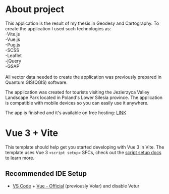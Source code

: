 # About project

This application is the result of my thesis in Geodesy and Cartography. To create the application I used such technologies as:<br>
-Vite.js<br>
-Vue.js<br>
-Pug.js<br>
-SCSS<br>
-Leaflet<br>
-jQuery<br>
-GSAP<br><br>
All vector data needed to create the application was previously prepared in Quantum GIS(QGIS) software.<br>

The application was created for tourists visiting the Jezierzyca Valley Landscape Park located in Poland's Lower Silesia province. The application is compatible with mobile devices so you can easily use it anywhere.<br>

The app is finished and it's available on free hosting: [LINK]([gisupwr-dolinajezierzycy.netlify.app](https://gisupwr-dolinajezierzycy.netlify.app)) <br>

# Vue 3 + Vite

This template should help get you started developing with Vue 3 in Vite. The template uses Vue 3 `<script setup>` SFCs, check out the [script setup docs](https://v3.vuejs.org/api/sfc-script-setup.html#sfc-script-setup) to learn more.

## Recommended IDE Setup

- [VS Code](https://code.visualstudio.com/) + [Vue - Official](https://marketplace.visualstudio.com/items?itemName=Vue.volar) (previously Volar) and disable Vetur
